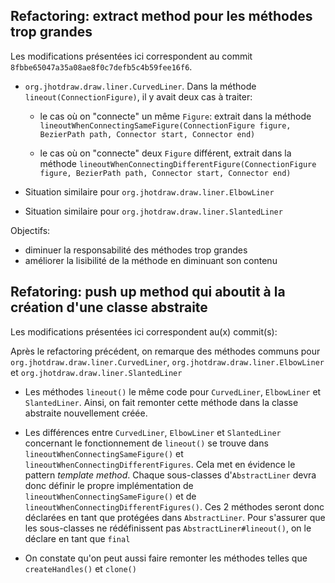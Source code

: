 
## Refactoring: extract method pour les méthodes trop grandes
Les modifications présentées ici correspondent au commit 
`8fbbe65047a35a08ae8f0c7defb5c4b59fee16f6`.
* `org.jhotdraw.draw.liner.CurvedLiner`. Dans la méthode 
`lineout(ConnectionFigure)`, il y avait deux cas à traiter:

    - le cas où on "connecte" un même `Figure`: extrait dans la méthode
`lineoutWhenConnectingSameFigure(ConnectionFigure figure, BezierPath path, Connector start, Connector end)`

    - le cas où on "connecte" deux `Figure` différent, extrait dans la méthode
`lineoutWhenConnectingDifferentFigure(ConnectionFigure figure, BezierPath path, Connector start, Connector end)`

* Situation similaire pour `org.jhotdraw.draw.liner.ElbowLiner`
* Situation similaire pour `org.jhotdraw.draw.liner.SlantedLiner`

Objectifs:
* diminuer la responsabilité des méthodes trop grandes
* améliorer la lisibilité de la méthode en diminuant son contenu 

## Refatoring: push up method qui aboutit à la création d'une classe abstraite
Les modifications présentées ici correspondent au(x) commit(s):

Après le refactoring précédent, on remarque des méthodes communs pour `org.jhotdraw.draw.liner.CurvedLiner`, `org.jhotdraw.draw.liner.ElbowLiner` et `org.jhotdraw.draw.liner.SlantedLiner`

* Les méthodes `lineout()`  le même code pour `CurvedLiner`, `ElbowLiner` et `SlantedLiner`. Ainsi, on fait remonter cette méthode dans la classe abstraite
nouvellement créée.

* Les différences entre `CurvedLiner`, `ElbowLiner` et `SlantedLiner` concernant
le fonctionnement de `lineout()` se trouve dans `lineoutWhenConnectingSameFigure()`
et `lineoutWhenConnectingDifferentFigures`. Cela met en évidence le pattern *template method*.
Chaque sous-classes d'`AbstractLiner` devra donc définir le propre implémentation
de `lineoutWhenConnectingSameFigure()` et de `lineoutWhenConnectingDifferentFigures()`. Ces 2 méthodes seront donc déclarées en
tant que protégées dans `AbstractLiner`.
Pour s'assurer que les sous-classes ne rédéfinissent pas `AbstractLiner#lineout()`,
on le déclare en tant que `final`

* On constate qu'on peut aussi faire remonter les méthodes telles que `createHandles()` et `clone()`
